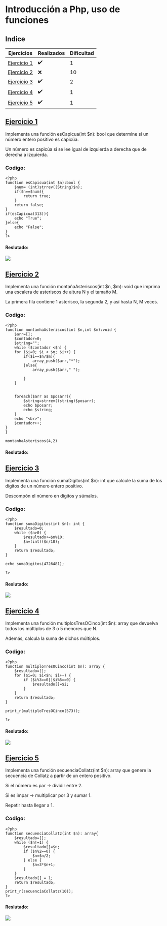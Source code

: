 # Introducción a Php, uso de funciones


## Indice
|Ejercicios|Realizados|Dificultad|
|----------|----------|----------|
|[Ejercicio 1](#ejercicio-1)|✔️|1|
|[Ejercicio 2](#ejercicio-2)|❌|10|
|[Ejercicio 3](#ejercicio-3)|✔️|2|
|[Ejercicio 4](#ejercicio-4)|✔️|1|
|[Ejercicio 5](#ejercicio-5)|✔️|1|

## [Ejercicio 1](#indice)

Implementa una función esCapicua(int $n): bool que determine si un número entero positivo es capicúa.

Un número es capicúa si se lee igual de izquierda a derecha que de derecha a izquierda.


### Codigo:

```
<?php
function esCapicua(int $n):bool {
    $num= (int)strrev((String)$n);
    if($n==$num){
        return true;
    }
    return false;
}
if(esCapicua(313)){
    echo "True";
}else{
    echo "False";
}
?>
```

#### Reslutado:

![](imagenes_tarea/ejercicio1.png)

## [Ejercicio 2](#indice)

Implementa una función montañaAsteriscos(int $n, $m): void que imprima una escalera de asteriscos de altura N y el tamaño M.

La primera fila contiene 1 asterisco, la segunda 2, y así hasta N, M veces.

### Codigo:

```
<?php
function montanhaAsteriscos(int $n,int $m):void {
    $arr=[];
    $contador=0;
    $string="";
    while ($contador <$n) {
    for ($i=0; $i < $n; $i++) { 
        if($i==$n/$m){
            array_push($arr,"*");
        }else{
            array_push($arr," ");

        }
    }


    foreach($arr as $posarr){
        $string=strrev((string)$posarr);
        echo $posarr;
        echo $string;
    }
    echo "<br>";
    $contador++;
}
}

montanhaAsteriscos(4,2)
```

#### Reslutado:

## [Ejercicio 3](#indice)

Implementa una función sumaDigitos(int $n): int que calcule la suma de los dígitos de un número entero positivo.

Descompón el número en dígitos y súmalos.

### Codigo:

```
<?php
function sumaDigitos(int $n): int {
    $resultado=0;
    while ($n>0) {
        $resultado+=$n%10;
        $n=(int)($n/10);
    }
    return $resultado;
}

echo sumaDigitos(4726481);

?>
```

#### Reslutado:

![](imagenes_tarea/ejercicio3.png)


## [Ejercicio 4](#indice)

Implementa una función multiplosTresOCinco(int $n): array que devuelva todos los múltiplos de 3 o 5 menores que N.

Además, calcula la suma de dichos múltiplos.


### Codigo:

```
<?php
function multiploTresOCinco(int $n): array {
    $resultado=[];
    for ($i=0; $i<$n; $i++) {
        if ($i%3==0||$i%5==0) {
            $resultado[]=$i;
        }
    }
    return $resultado;
}

print_r(multiploTresOCinco(573));

?>
```

#### Reslutado:

![](imagenes_tarea/ejercicio4.png)


## [Ejercicio 5](#indice)

Implementa una función secuenciaCollatz(int $n): array que genere la secuencia de Collatz a partir de un entero positivo.

Si el número es par → dividir entre 2.

Si es impar → multiplicar por 3 y sumar 1.

Repetir hasta llegar a 1.


### Codigo:

```
<?php
function secuenciaCollatz(int $n): array{
    $resultado=[];
    while ($n!=1) {
        $resultado[]=$n;
        if ($n%2==0) {
            $n=$n/2;
        } else {
            $n=3*$n+1;
        }
    }
    $resultado[] = 1;
    return $resultado;
}
print_r(secuenciaCollatz(10));
?>
```

#### Reslutado:

![](imagenes_tarea/ejercicio5.png)
